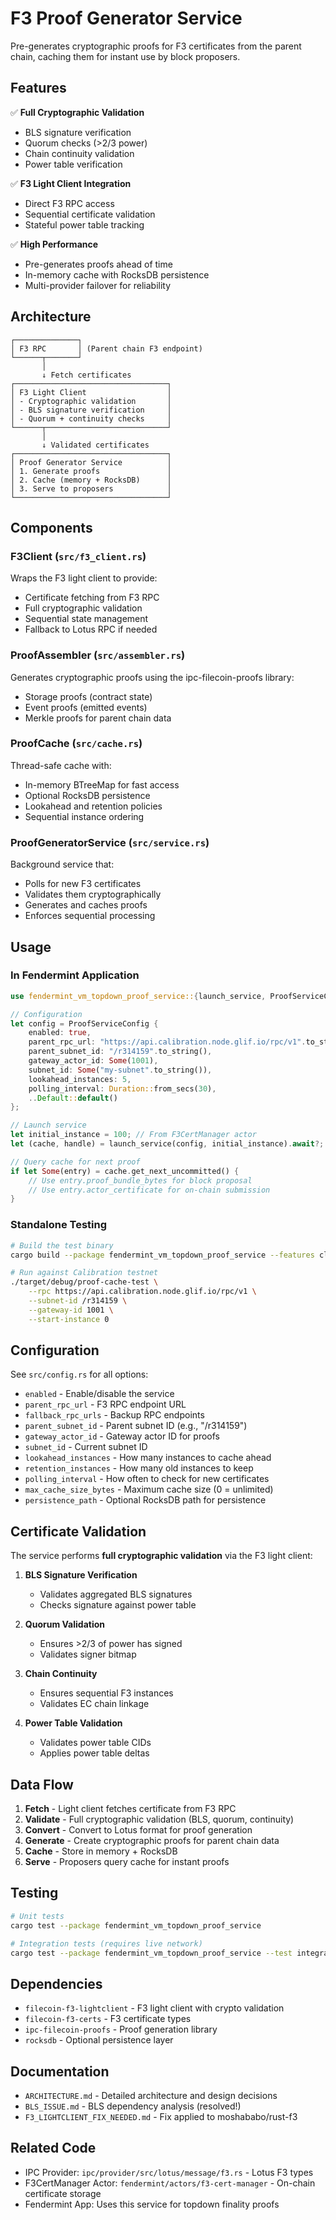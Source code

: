 # F3 Proof Generator Service

Pre-generates cryptographic proofs for F3 certificates from the parent chain, caching them for instant use by block proposers.

## Features

✅ **Full Cryptographic Validation**
- BLS signature verification
- Quorum checks (>2/3 power)
- Chain continuity validation
- Power table verification

✅ **F3 Light Client Integration**
- Direct F3 RPC access
- Sequential certificate validation
- Stateful power table tracking

✅ **High Performance**
- Pre-generates proofs ahead of time
- In-memory cache with RocksDB persistence
- Multi-provider failover for reliability

## Architecture

```
┌──────────────┐
│ F3 RPC       │ (Parent chain F3 endpoint)
└──────┬───────┘
       │
       ↓ Fetch certificates
┌──────────────────────────────────┐
│ F3 Light Client                  │
│ - Cryptographic validation       │
│ - BLS signature verification     │
│ - Quorum + continuity checks     │
└──────┬───────────────────────────┘
       │
       ↓ Validated certificates
┌──────────────────────────────────┐
│ Proof Generator Service          │
│ 1. Generate proofs               │
│ 2. Cache (memory + RocksDB)      │
│ 3. Serve to proposers            │
└──────────────────────────────────┘
```

## Components

### F3Client (`src/f3_client.rs`)
Wraps the F3 light client to provide:
- Certificate fetching from F3 RPC
- Full cryptographic validation
- Sequential state management
- Fallback to Lotus RPC if needed

### ProofAssembler (`src/assembler.rs`)
Generates cryptographic proofs using the ipc-filecoin-proofs library:
- Storage proofs (contract state)
- Event proofs (emitted events)
- Merkle proofs for parent chain data

### ProofCache (`src/cache.rs`)
Thread-safe cache with:
- In-memory BTreeMap for fast access
- Optional RocksDB persistence
- Lookahead and retention policies
- Sequential instance ordering

### ProofGeneratorService (`src/service.rs`)
Background service that:
- Polls for new F3 certificates
- Validates them cryptographically
- Generates and caches proofs
- Enforces sequential processing

## Usage

### In Fendermint Application

```rust
use fendermint_vm_topdown_proof_service::{launch_service, ProofServiceConfig};

// Configuration
let config = ProofServiceConfig {
    enabled: true,
    parent_rpc_url: "https://api.calibration.node.glif.io/rpc/v1".to_string(),
    parent_subnet_id: "/r314159".to_string(),
    gateway_actor_id: Some(1001),
    subnet_id: Some("my-subnet".to_string()),
    lookahead_instances: 5,
    polling_interval: Duration::from_secs(30),
    ..Default::default()
};

// Launch service
let initial_instance = 100; // From F3CertManager actor
let (cache, handle) = launch_service(config, initial_instance).await?;

// Query cache for next proof
if let Some(entry) = cache.get_next_uncommitted() {
    // Use entry.proof_bundle_bytes for block proposal
    // Use entry.actor_certificate for on-chain submission
}
```

### Standalone Testing

```bash
# Build the test binary
cargo build --package fendermint_vm_topdown_proof_service --features cli --bin proof-cache-test

# Run against Calibration testnet
./target/debug/proof-cache-test \
    --rpc https://api.calibration.node.glif.io/rpc/v1 \
    --subnet-id /r314159 \
    --gateway-id 1001 \
    --start-instance 0
```

## Configuration

See `src/config.rs` for all options:

- `enabled` - Enable/disable the service
- `parent_rpc_url` - F3 RPC endpoint URL
- `fallback_rpc_urls` - Backup RPC endpoints
- `parent_subnet_id` - Parent subnet ID (e.g., "/r314159")
- `gateway_actor_id` - Gateway actor ID for proofs
- `subnet_id` - Current subnet ID
- `lookahead_instances` - How many instances to cache ahead
- `retention_instances` - How many old instances to keep
- `polling_interval` - How often to check for new certificates
- `max_cache_size_bytes` - Maximum cache size (0 = unlimited)
- `persistence_path` - Optional RocksDB path for persistence

## Certificate Validation

The service performs **full cryptographic validation** via the F3 light client:

1. **BLS Signature Verification**
   - Validates aggregated BLS signatures
   - Checks signature against power table

2. **Quorum Validation**
   - Ensures >2/3 of power has signed
   - Validates signer bitmap

3. **Chain Continuity**
   - Ensures sequential F3 instances
   - Validates EC chain linkage

4. **Power Table Validation**
   - Validates power table CIDs
   - Applies power table deltas

## Data Flow

1. **Fetch** - Light client fetches certificate from F3 RPC
2. **Validate** - Full cryptographic validation (BLS, quorum, continuity)
3. **Convert** - Convert to Lotus format for proof generation
4. **Generate** - Create cryptographic proofs for parent chain data
5. **Cache** - Store in memory + RocksDB
6. **Serve** - Proposers query cache for instant proofs

## Testing

```bash
# Unit tests
cargo test --package fendermint_vm_topdown_proof_service

# Integration tests (requires live network)
cargo test --package fendermint_vm_topdown_proof_service --test integration -- --ignored
```

## Dependencies

- `filecoin-f3-lightclient` - F3 light client with crypto validation
- `filecoin-f3-certs` - F3 certificate types
- `ipc-filecoin-proofs` - Proof generation library
- `rocksdb` - Optional persistence layer

## Documentation

- `ARCHITECTURE.md` - Detailed architecture and design decisions
- `BLS_ISSUE.md` - BLS dependency analysis (resolved!)
- `F3_LIGHTCLIENT_FIX_NEEDED.md` - Fix applied to moshababo/rust-f3

## Related Code

- IPC Provider: `ipc/provider/src/lotus/message/f3.rs` - Lotus F3 types
- F3CertManager Actor: `fendermint/actors/f3-cert-manager` - On-chain certificate storage
- Fendermint App: Uses this service for topdown finality proofs
